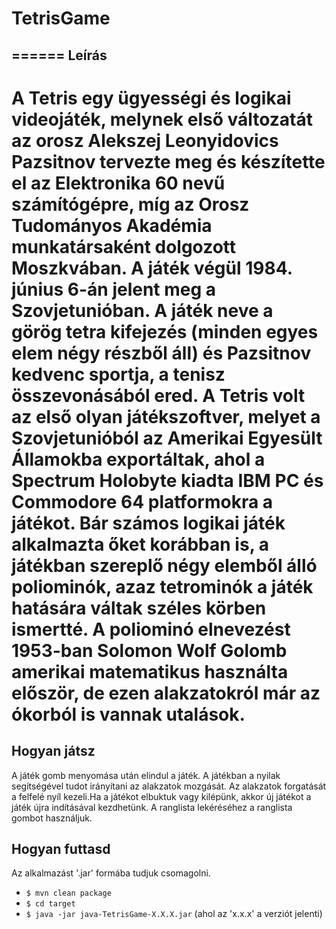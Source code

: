 # TetrisGame
======
Leírás
-----------
A Tetris egy ügyességi és logikai videojáték, melynek első változatát az orosz Alekszej Leonyidovics Pazsitnov tervezte meg és
 készítette el az Elektronika 60 nevű számítógépre, míg az Orosz Tudományos Akadémia munkatársaként dolgozott Moszkvában. A játék végül 1984. június 6-án
 jelent meg a Szovjetunióban. A játék neve a görög tetra kifejezés (minden egyes elem négy részből áll) és Pazsitnov kedvenc sportja, a tenisz összevonásából ered.
A Tetris volt az első olyan játékszoftver, melyet a Szovjetunióból az Amerikai Egyesült Államokba exportáltak, ahol a Spectrum Holobyte kiadta IBM PC és Commodore
64 platformokra a játékot. Bár számos logikai játék alkalmazta őket korábban is, a játékban szereplő négy elemből álló poliominók, azaz tetrominók a játék hatására
váltak széles körben ismertté. A poliominó elnevezést 1953-ban Solomon Wolf Golomb amerikai matematikus használta először, de ezen alakzatokról már az ókorból is vannak utalások.
======
Hogyan játsz
-----------
A játék gomb menyomása után elindul a játék. A játékban a nyilak segítségével tudot irányítani az alakzatok mozgását. Az alakzatok forgatását a felfelé nyíl kezeli.Ha a játékot
elbuktuk vagy kilépünk, akkor új játékot a játék újra indításával kezdhetünk.
A ranglista lekéréséhez a ranglista gombot használjuk.

Hogyan futtasd
--------------------------
Az alkalmazást '.jar' formába tudjuk csomagolni.
- `$ mvn clean package`
- `$ cd target`
- `$ java -jar java-TetrisGame-X.X.X.jar` (ahol az 'x.x.x' a verziót jelenti)

